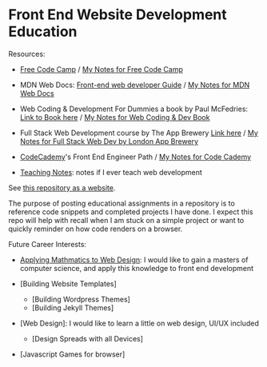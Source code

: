 # Front End Website Development Education

Resources: 

- [Free Code Camp](https://www.freecodecamp.org) / [My Notes for Free Code Camp](https://githubtocolab.com/LaurenC2022/web-dev-edu/blob/main/notebooks/fcc-responsivewebdesign.ipynb)

- MDN Web Docs: [Front-end web developer Guide](https://developer.mozilla.org/en-US/docs/Learn/Front-end_web_developer) / [My Notes for MDN Web Docs](https://githubtocolab.com/LaurenC2022/web-dev-edu/blob/main/notebooks/mdn_front_end_web_dev_path.ipynb)

- Web Coding & Development For Dummies a book by Paul McFedries: [Link to Book here](https://www.paulmcfedries.com/books/book.php?title=web-coding-dev-aio-fd) / [My Notes for Web Coding & Dev Book](https://githubtocolab.com/LaurenC2022/web-dev-edu/blob/main/notebooks/web-coding-and-development-paul-mcfedries.ipynb)

- Full Stack Web Development course by The App Brewery [Link here](https://appbrewery.com/p/the-complete-web-development-course) / [My Notes for Full Stack Web Dev by London App Brewery](https://githubtocolab.com/LaurenC2022/web-dev-edu/blob/main/notebooks/full-stack-web-by-london-app-brewery.ipynb)

- [CodeCademy](https://www.codecademy.com)'s Front End Engineer Path / [My Notes for Code Cademy](https://githubtocolab.com/LaurenC2022/web-dev-edu/blob/main/notebooks/code-cademy-front-end-engineer-path.ipynb)

- [Teaching Notes](https://githubtocolab.com/LaurenC2022/web-dev-edu/blob/main/notebooks/teaching-notes.ipynb): notes if I ever teach web development

See [this repository as a website](https://laurenc2022.github.io/web-dev-edu/). 

The purpose of posting educational assignments in a repository is to reference code snippets and completed projects I have done. I expect this repo will help with recall when I am stuck on a simple project or want to quickly reminder on how code renders on a browser. 

Future Career Interests: 

- [Applying Mathmatics to Web Design](https://www.smashingmagazine.com/2010/02/applying-mathematics-to-web-design/): I would like to gain a masters of computer science, and apply this knowledge to front end development 

- [Building Website Templates]
    - [Building Wordpress Themes]
    - [Building Jekyll Themes]

- [Web Design]: I would like to learn a little on web design, UI/UX included 
    - [Design Spreads with all Devices]

- [Javascript Games for browser]